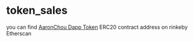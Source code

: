 # token_sales

you can find [AaronChou Dapp Token] ERC20 contract address on rinkeby Etherscan  

[AaronChou Dapp Token]: https://rinkeby.etherscan.io/token/0x8966d42fc302c04cb59540162119f5843b312870